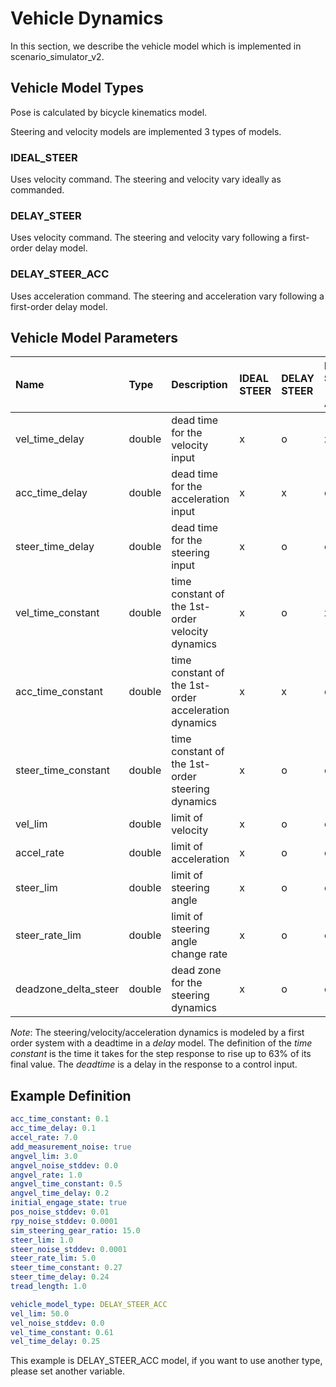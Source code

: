 # Vehicle Dynamics

In this section, we describe the vehicle model which is implemented in scenario_simulator_v2.


## Vehicle Model Types

Pose is calculated by bicycle kinematics model.

Steering and velocity models are implemented 3 types of models.

### IDEAL_STEER

Uses velocity command. The steering and velocity vary ideally as commanded.

### DELAY_STEER

Uses velocity command. The steering and velocity vary following a first-order delay model.

### DELAY_STEER_ACC

Uses acceleration command. The steering and acceleration vary following a first-order delay model.

## Vehicle Model Parameters
| Name                 | Type   | Description                                          | IDEAL STEER | DELAY STEER | DELAY STEER 　 ACC | Default value | unit    |
| :------------------- | :----- | :--------------------------------------------------- | :---------- | :---------- | :----------------- | :------------ | :------ |
| vel_time_delay       | double | dead time for the velocity input                     | x           | o           | x                  | 0.25          | [s]     |
| acc_time_delay       | double | dead time for the acceleration input                 | x           | x           | o                  | 0.1           | [s]     |
| steer_time_delay     | double | dead time for the steering input                     | x           | o           | o                  | 0.24          | [s]     |
| vel_time_constant    | double | time constant of the 1st-order velocity dynamics     | x           | o           | x                  | 0.61          | [s]     |
| acc_time_constant    | double | time constant of the 1st-order acceleration dynamics | x           | x           | o                  | 0.1           | [s]     |
| steer_time_constant  | double | time constant of the 1st-order steering dynamics     | x           | o           | o                  | 0.27          | [s]     |
| vel_lim              | double | limit of velocity                                    | x           | o           | o                  | 50.0          | [m/s]   |
| accel_rate           | double | limit of acceleration                                | x           | o           | o                  | 7.0           | [m/ss]  |
| steer_lim            | double | limit of steering angle                              | x           | o           | o                  | 1.0           | [rad]   |
| steer_rate_lim       | double | limit of steering angle change rate                  | x           | o           | o                  | 5.0           | [rad/s] |
| deadzone_delta_steer | double | dead zone for the steering dynamics                  | x           | o           | o                  | 0.0           | [rad]   |

_Note_: The steering/velocity/acceleration dynamics is modeled by a first order system with a deadtime in a _delay_ model. The definition of the _time constant_ is the time it takes for the step response to rise up to 63% of its final value. The _deadtime_ is a delay in the response to a control input.

## Example Definition

```yaml
acc_time_constant: 0.1
acc_time_delay: 0.1
accel_rate: 7.0
add_measurement_noise: true
angvel_lim: 3.0
angvel_noise_stddev: 0.0
angvel_rate: 1.0
angvel_time_constant: 0.5
angvel_time_delay: 0.2
initial_engage_state: true
pos_noise_stddev: 0.01
rpy_noise_stddev: 0.0001
sim_steering_gear_ratio: 15.0
steer_lim: 1.0
steer_noise_stddev: 0.0001
steer_rate_lim: 5.0
steer_time_constant: 0.27
steer_time_delay: 0.24
tread_length: 1.0

vehicle_model_type: DELAY_STEER_ACC
vel_lim: 50.0
vel_noise_stddev: 0.0
vel_time_constant: 0.61
vel_time_delay: 0.25
```

This example is DELAY_STEER_ACC model, if you want to use another type, please set another variable.
